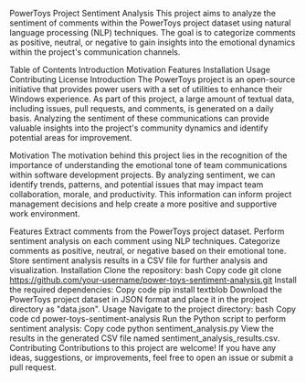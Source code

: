 PowerToys Project Sentiment Analysis
This project aims to analyze the sentiment of comments within the PowerToys project dataset using natural language processing (NLP) techniques. The goal is to categorize comments as positive, neutral, or negative to gain insights into the emotional dynamics within the project's communication channels.

Table of Contents
Introduction
Motivation
Features
Installation
Usage
Contributing
License
Introduction
The PowerToys project is an open-source initiative that provides power users with a set of utilities to enhance their Windows experience. As part of this project, a large amount of textual data, including issues, pull requests, and comments, is generated on a daily basis. Analyzing the sentiment of these communications can provide valuable insights into the project's community dynamics and identify potential areas for improvement.

Motivation
The motivation behind this project lies in the recognition of the importance of understanding the emotional tone of team communications within software development projects. By analyzing sentiment, we can identify trends, patterns, and potential issues that may impact team collaboration, morale, and productivity. This information can inform project management decisions and help create a more positive and supportive work environment.

Features
Extract comments from the PowerToys project dataset.
Perform sentiment analysis on each comment using NLP techniques.
Categorize comments as positive, neutral, or negative based on their emotional tone.
Store sentiment analysis results in a CSV file for further analysis and visualization.
Installation
Clone the repository:
bash
Copy code
git clone https://github.com/your-username/power-toys-sentiment-analysis.git
Install the required dependencies:
Copy code
pip install textblob
Download the PowerToys project dataset in JSON format and place it in the project directory as "data.json".
Usage
Navigate to the project directory:
bash
Copy code
cd power-toys-sentiment-analysis
Run the Python script to perform sentiment analysis:
Copy code
python sentiment_analysis.py
View the results in the generated CSV file named sentiment_analysis_results.csv.
Contributing
Contributions to this project are welcome! If you have any ideas, suggestions, or improvements, feel free to open an issue or submit a pull request.